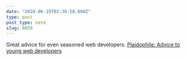 ```yaml
---
date: "2020-06-19T02:30:58.000Z"
type: post 
post_type: note
slug: 9058
---
```

Great advice for even seasoned web developers.  [Plaidophile: Advice to young web developers](https://beesbuzz.biz/blog/2934-Advice-to-young-web-developers)

